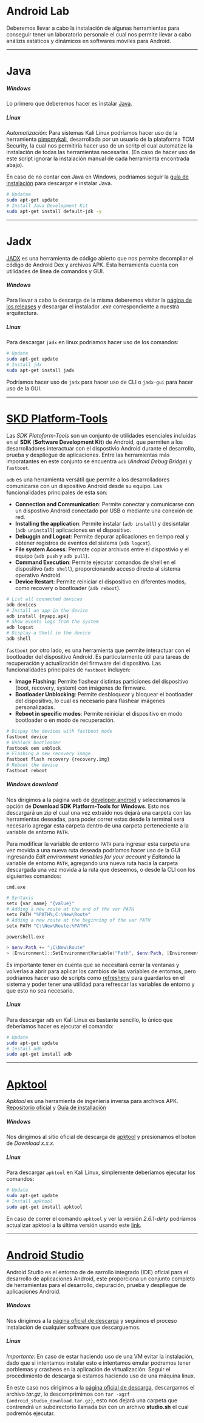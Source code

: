 # Android Lab

Deberemos llevar a cabo la instalación de algunas herramientas para conseguir tener un laboratorio personale el cual nos permite llevar a cabo análizis estáticos y dinámicos en softwares móviles para Android.

---
# Java
##### Windows
Lo primero que deberemos hacer es instalar [Java](https://www.java.com/en/).
##### Linux
*Automatización*: Para sistemas Kali Linux podríamos hacer uso de la herramienta [pimpmykali](https://github.com/Dewalt-arch/pimpmykali), desarrollada por un usuario de la plataforma TCM Security, la cual nos permitiría hacer uso de un scritp el cual automatize la instalación de todas las herramientas necesarias. (En caso de hacer uso de este script ignorar la instalación manual de cada herramienta encontrada abajo).

En caso de no contar con Java en Windows, podríamos seguir la [guía de instalación](https://www.java.com/en/download/help/linux_x64_install.html) para descargar e instalar Java.

```bash
# Updatae
sudo apt-get update
# Install Java Development Kit
sudo apt-get install default-jdk -y
```

----
# Jadx

[JADX](https://github.com/skylot/jadx) es una herramienta de código abierto que nos permite decompilar el código de Android Dex y archivos APK. Esta herramienta cuenta con utilidades de línea de comandos y GUI.
##### Windows
Para llevar a cabo la descarga de la misma deberemos visitar la [página de los releases](https://github.com/skylot/jadx/releases/tag/v1.5.0) y descargar el instalador *.exe* correspondiente a nuestra arquitectura.
##### Linux
Para descargar `jadx` en linux podríamos hacer uso de los comandos:

```bash
# Update
sudo apt-get update
# Install jdx
sudo apt-get install jadx
```

Podríamos hacer uso de `jadx` para hacer uso de CLI o `jadx-gui` para hacer uso de la GUI.

---
# [SKD Platform-Tools](https://developer.android.com/tools/releases/platform-tools)

Las *SDK Platoform-Tools* son un conjunto de utilidades esenciales incluidas en el **SDK** (**Software Development Kit**) de Android, que permiten a los desarrolladores interactuar con el dispostivio Android durante el desarrollo, prueba y despliegue de aplicaciones. Entre las herramientas más imporatantes en este conjunto se encuentra `adb` (*Android Debug Bridge*) y `fastboot`. 

`adb` es una herramienta versátil que permite a los desarrolladores comunicarse con un dispositivo Android desde su equipo. Las funcionalidades principales de esta son:

- **Connection and Communication**: Permite conectar y comunicarse con un dispostivo Android conectado por USB o mediante una conexión de red.
- **Installing the application**: Permite instalar (`adb install`) y desisntalar (`adb uninstall`) aplicaciones en el dispositivo.
- **Debuggin and Logcat**: Permite depurar aplicaciones en tiempo real y obtener registros de eventos del sistema (`adb logcat`).
- **File system Access**: Permote copiar archivos entre el dispostivio y el equipo (`adb push` y `adb pull`).
- **Command Execution**: Permite ejecutar comandos de shell en el dispositivo (`adb shell`), proporcionando acceso directo al sistema operativo Android.
- **Device Restart**: Permite reiniciar el dispositivo en diferentes modos, como recovery o bootloader (`adb reboot`).

```bash
# List all connected devices
adb devices
# Install an app in the device
adb install {myapp.apk}
# Show events logs from the system
adb logcat
# Display a Shell in the device
adb shell
```

`fastboot` por otro lado, es una herramienta que permite interactuar con el bootloader del dispositivo Android. Es particularmente útil para tareas de recuperación y actualización del firmware del dispositivo. Las funcionalidades principales de `fastboot` incluyen:

- **Image Flashing**: Permite flashear distintas particiones del dispositivo (boot, recovery, system) con imágenes de firmware.
- **Bootloader Unblocking**: Permite desbloquear y bloquear el bootloader del dispositivo, lo cual es necesario para flashear imágenes personalizadas.
- **Reboot in specific modes**: Permite reiniciar el dispositivo en modo bootloader o en modo de recuperación.

```bash
# Dispay the devices with fastboot mode
fastboot device
# Unblock bootloader
fastbook oem unblock
# Flashing a new recovery image
fastboot flash recovery {recovery.img}
# Reboot the device
fastboot reboot
```
##### Windows download
Nos dirigimos a la página web de [developer.android](https://developer.android.com/tools/releases/platform-tools) y seleccionamos la opción de **Download SDK Platform-Tools for Windows**. Esto nos descargará un zip el cual una vez extraido nos dejará una carpeta con las herramientas deseadas, para poder correr estas desde la terminal será necesario agregar esta carpeta dentro de una carpeta perteneciente a la variable de entorno `PATH`. 

Para modificar la variable de entorno `PATH` para ingresar esta carpeta una vez movida a una nueva ruta deseada podríamos hacer uso de la GUI ingresando *Edit environment variables for your account* y *Editando* la variable de entorno `PATH`, agregando una nueva ruta hacia la carpeta descargada una vez movida a la ruta que deseemos, o desde la CLI con los siguientes comandos:

`cmd.exe`
```bash
# Syntaxis
setx {var_name} "{value}"
# Adding a new route at the end of the var PATH
setx PATH "%PATH%;C:\New\Route"
# Adding a new route at the beginning of the var PATH
setx PATH "C:\New\Route;%PATH%"
```

`powershell.exe`
```powershell
> $env:Path += ";C\New\Route"
> [Environment]::SetEnvironmentVariable("Path", $env:Path, [EnvironmentVariableTarget]::Machine)
```

Es importante tener en cuenta que se necesitará cerrar la ventanas y volverlas a abrir para aplicar los cambios de las variables de entornos, pero podríamos hacer uso de scripts como [refreshenv](https://pastebin.com/1fJqA0pT) para guardarlos en el sistema y poder tener una utilidad para refrescar las variables de entorno y que esto no sea necesario. 
##### Linux
Para descargar `adb` en Kali Linux es bastante sencillo, lo único que deberíamos hacer es ejecutar el comando:

```bash
# Update
sudo apt-get update
# Install adb
sudo apt-get install adb 
```
----
# [Apktool](https://apktool.org/)

*Apktool* es una herramienta de ingeniería inversa para archivos APK. [Repositorio oficial](https://github.com/iBotPeaches/Apktool?tab=readme-ov-file) y [Guía de installación](https://apktool.org/docs/install)
##### Windows
Nos dirigimos al sitio oficial de descarga de [apktool](https://apktool.org/) y presionamos el boton de *Download x.x.x*. 
##### Linux
Para descargar `apktool` en Kali Linux, simplemente deberiamos ejecutar los comandos:

```bash
# Update
sudo apt-get update
# Install apktool
sudo apt-get install apktool
```

En caso de correr el comando `apktool` y ver la versión *2.6.1-dirty* podríamos actualizar apktool a la última versión usando este [link]([https://ibotpeaches.github.io/Apktool/](https://ibotpeaches.github.io/Apktool)).

----
# [Android Studio](https://developer.android.com/studio)

Android Studio es el entorno de de sarrollo integrado (IDE) oficial para el desarrollo de aplicaciones Android, este proporciona un conjunto completo de herramientas para el desarrollo, depuración, prueba y despliegue de aplicaciones Android.
##### Windows
Nos dirigimos a la [página oficial de descarga](https://developer.android.com/studio) y seguimos el proceso instalación de cualquier software que descarguemos.
##### Linux
*Importante*: En caso de estar haciendo uso de una VM evitar la instalación, dado que si intentamos instalar esto e intentamos emular podremos tener porblemas y crasheos en la aplicación de virtualización. Seguir el procedimiento de descarga si estamos haciendo uso de una máquina linux.

En este caso nos dirigimos a la [página oficial de descarga](https://developer.android.com/studio), descargamos el archivo *tar.gz*, lo descomprimimos con `tar -xgzf {android_studio_download.tar.gz}`, esto nos dejará una carpeta que contrendrá un subdirectorio llamada *bin* con un archivo **studio.sh** el cual podremós ejecutar.

